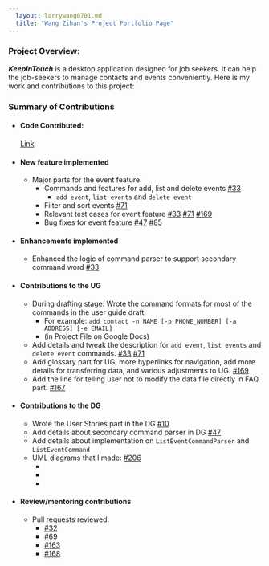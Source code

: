 ```yaml
---
  layout: larrywang0701.md
  title: "Wang Zihan's Project Portfolio Page"
---
```


### Project  Overview:
**_KeepInTouch_** is a desktop application designed for job seekers. It can help the job-seekers to manage contacts and events conveniently. Here is my work and contributions to this project:

### Summary of Contributions
  - #### Code Contributed:

    [Link](https://nus-cs2103-ay2324s1.github.io/tp-dashboard/?search=larrywang0701&breakdown=false&sort=groupTitle%20dsc&sortWithin=title&since=2023-09-22&timeframe=commit&mergegroup=&groupSelect=groupByRepos&tabOpen=true&tabType=authorship&tabAuthor=larrywang0701&tabRepo=AY2324S1-CS2103T-W16-1%2Ftp%5Bmaster%5D&authorshipIsMergeGroup=false&authorshipFileTypes=docs~functional-code~test-code&authorshipIsBinaryFileTypeChecked=false&authorshipIsIgnoredFilesChecked=false)

  - #### New feature implemented
      - Major parts for the event feature:
          - Commands and features for add, list and delete events [#33](https://github.com/AY2324S1-CS2103T-W16-1/tp/pull/33)
            - `add event`, `list events` and `delete event`
          - Filter and sort events [#71](https://github.com/AY2324S1-CS2103T-W16-1/tp/pull/71)
          - Relevant test cases for event feature [#33](https://github.com/AY2324S1-CS2103T-W16-1/tp/pull/33) [#71](https://github.com/AY2324S1-CS2103T-W16-1/tp/pull/71) [#169](https://github.com/AY2324S1-CS2103T-W16-1/tp/pull/169)
          - Bug fixes for event feature [#47](https://github.com/AY2324S1-CS2103T-W16-1/tp/pull/47) [#85](https://github.com/AY2324S1-CS2103T-W16-1/tp/pull/85)

  - #### Enhancements implemented
    - Enhanced the logic of command parser to support secondary command word [#33](https://github.com/AY2324S1-CS2103T-W16-1/tp/pull/33)

  - #### Contributions to the UG

      - During drafting stage: Wrote the command formats for most of the commands in the user guide draft.
        - For example: `add contact -n NAME [-p PHONE_NUMBER] [-a ADDRESS] [-e EMAIL]`
        - (in Project File on Google Docs)
      - Add details and tweak the description for `add event`, `list events` and `delete event` commands.
    [#33](https://github.com/AY2324S1-CS2103T-W16-1/tp/pull/33/files#diff-b50feaf9240709b6b02fb9584696b012c2a69feeba89e409952cc2f401f373fb)
    [#71](https://github.com/AY2324S1-CS2103T-W16-1/tp/pull/71/files#diff-b50feaf9240709b6b02fb9584696b012c2a69feeba89e409952cc2f401f373fb)
      - Add glossary part for UG, more hyperlinks for navigation, add more details for transferring data, and various adjustments to UG. [#169](https://github.com/AY2324S1-CS2103T-W16-1/tp/pull/169/files#diff-b50feaf9240709b6b02fb9584696b012c2a69feeba89e409952cc2f401f373fb)
      - Add the line for telling user not to modify the data file directly in FAQ part. [#167](https://github.com/AY2324S1-CS2103T-W16-1/tp/pull/167)

  - #### Contributions to the DG

     - Wrote the User Stories part in the DG [#10](https://github.com/AY2324S1-CS2103T-W16-1/tp/pull/10)
     - Add details about secondary command parser in DG [#47](https://github.com/AY2324S1-CS2103T-W16-1/tp/pull/47/files#diff-1a95edf069a4136e9cb71bee758b0dc86996f6051f0d438ec2c424557de7160b)
     - Add details about implementation on `ListEventCommandParser` and `ListEventCommand`
     - UML diagrams that I made: [#206](https://github.com/AY2324S1-CS2103T-W16-1/tp/pull/206)
       - <puml src="../diagrams/event/ListEventsSequenceDiagram.puml"/>
       - <puml src="../diagrams/event/ListEventsActivityDiagram.puml"/>
       - <puml src="../diagrams/event/DeleteEventSequenceDiagram.puml"/>


  - #### Review/mentoring contributions

     - Pull requests reviewed:
       - [#32](https://github.com/AY2324S1-CS2103T-W16-1/tp/pull/32)
       - [#69](https://github.com/AY2324S1-CS2103T-W16-1/tp/pull/69)
       - [#163](https://github.com/AY2324S1-CS2103T-W16-1/tp/pull/163)
       - [#168](https://github.com/AY2324S1-CS2103T-W16-1/tp/pull/168)

